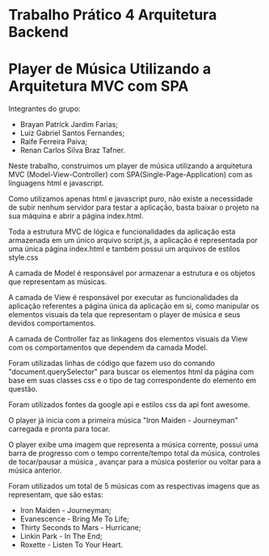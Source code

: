 # Trabalho Prático 4 Arquitetura Backend

# Player de Música Utilizando a Arquitetura MVC com SPA

Integrantes do grupo:

* Brayan Patrick Jardim Farias;
* Luiz Gabriel Santos Fernandes;
* Raife Ferreira Paiva;
* Renan Carlos Silva Braz Tafner.

Neste trabalho, construimos um player de música utilizando a arquitetura MVC (Model-View-Controller) com SPA(Single-Page-Application) com as linguagens html e javascript.

Como utilizamos apenas html e javascript puro, não existe a necessidade de subir nenhum servidor para testar a aplicação, basta baixar o projeto na sua máquina e abrir a página index.html.

Toda a estrutura MVC de lógica e funcionalidades da aplicação esta armazenada em um único arquivo script.js, a aplicação é representada por uma única página index.html e também possui um arquivos de estilos style.css

A camada de Model é responsável por armazenar a estrutura e os objetos que representam as músicas.

A camada de View é responsável por executar as funcionalidades da aplicação referentes a página única da aplicação em si, como manipular os elementos visuais da tela que representam o player de música e seus devidos comportamentos.

A camada de Controller faz as linkagens dos elementos visuais da View com os comportamentos que dependem da camada Model.

Foram utilizadas linhas de código que fazem uso do comando "document.querySelector" para buscar os elementos html da página com base em suas classes css e o tipo de tag correspondente do elemento em questão.

Foram utilizados fontes da google api e estilos css da api font awesome.

O player já inicia com a primeira música "Iron Maiden - Journeyman" carregada e pronta para tocar.

O player exibe uma imagem que representa a música corrente, possui uma barra de progresso com o tempo corrente/tempo total da música, controles de tocar/pausar a música , avançar para a música posterior ou voltar para a música anterior.

Foram utilizados um total de 5 músicas com as respectivas imagens que as representam, que são estas:

* Iron Maiden - Journeyman;
* Evanescence - Bring Me To Life;
* Thirty Seconds to Mars - Hurricane;
* Linkin Park - In The End;
* Roxette - Listen To Your Heart.
